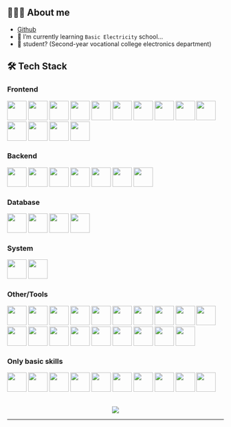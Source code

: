 ## 👨🏻‍💻 About me

- [Github](https://github.com/a3510377)
- 🔭 I’m currently learning `Basic Electricity` school...
- 💼 student? (Second-year vocational college electronics department)

## 🛠 Tech Stack
<!-- 
- 💻 | `javascript` | `typescript` | `Python` | `Golang` | `C/C++ (for base arduino)` | `mcfunction` | `java(only base)` |
- 🌐 | `HTML5` | `CSS3` | `Node` | `Vite` | `Vue` | `Scss` | `Express` |
- 🛢 | `MongoDB` | `SQLite` | `MYSQL` |
- 🔧 | `Visual Studio code` | `Git` | `Docker` |
- 🖥 | `Heroku` | `repl.it` | `Raspberry` | `Arduino` | -->

### Frontend

<div>
  <img src='https://cdn.jsdelivr.net/gh/devicons/devicon@master/icons/vitejs/vitejs-original.svg' width="45" height="45" />
  <img src='https://cdn.jsdelivr.net/gh/devicons/devicon@master/icons/nuxtjs/nuxtjs-original.svg' width="45" height="45" />
  <img src='https://cdn.jsdelivr.net/gh/devicons/devicon@master/icons/vuejs/vuejs-original.svg' width="45" height="45" />
  <img src='https://cdn.jsdelivr.net/gh/devicons/devicon@master/icons/nodejs/nodejs-original.svg' width="45" height="45" />
  <img src='https://cdn.jsdelivr.net/gh/devicons/devicon@master/icons/sass/sass-original.svg' width="45" height="45" />
  <img src='https://cdn.jsdelivr.net/gh/devicons/devicon@master/icons/html5/html5-original.svg' width="45" height="45" />
  <img src='https://cdn.jsdelivr.net/gh/devicons/devicon@master/icons/css3/css3-original.svg' width="45" height="45" />
  <img src='https://cdn.jsdelivr.net/gh/devicons/devicon@master/icons/postcss/postcss-original.svg' width="45" height="45" />
  <img src='https://cdn.jsdelivr.net/gh/devicons/devicon@master/icons/tailwindcss/tailwindcss-original.svg' width="45" height="45" />
  <img src='https://cdn.jsdelivr.net/gh/devicons/devicon@master/icons/javascript/javascript-original.svg' width="45" height="45" />
  <img src='https://cdn.jsdelivr.net/gh/devicons/devicon@master/icons/typescript/typescript-original.svg' width="45" height="45" />
  <img src='https://cdn.jsdelivr.net/gh/devicons/devicon@master/icons/socketio/socketio-original.svg' width="45" height="45" />
  <img src='https://cdn.jsdelivr.net/gh/devicons/devicon@master/icons/react/react-original.svg' width="45" height="45" />
  <img src='https://cdn.jsdelivr.net/gh/devicons/devicon@master/icons/jquery/jquery-original.svg' width="45" height="45" />
</div>

### Backend

<div>
  <img src='https://cdn.jsdelivr.net/gh/devicons/devicon@master/icons/nodejs/nodejs-original.svg' width="45" height="45" />
  <img src='https://cdn.jsdelivr.net/gh/devicons/devicon@master/icons/mongoose/mongoose-original.svg' width="45" height="45" />
  <img src='https://cdn.jsdelivr.net/gh/devicons/devicon@master/icons/express/express-original.svg' width="45" height="45" />
  <img src='https://cdn.jsdelivr.net/gh/devicons/devicon@master/icons/python/python-original.svg' width="45" height="45" />
  <img src='https://cdn.jsdelivr.net/gh/devicons/devicon@master/icons/go/go-original.svg' width="45" height="45" />
  <img src='https://cdn.jsdelivr.net/gh/devicons/devicon@master/icons/flask/flask-original.svg' width="45" height="45" />
  <img src='https://cdn.jsdelivr.net/gh/devicons/devicon@master/icons/swagger/swagger-original.svg' width="45" height="45" />
</div>

### Database

<div>
  <img src='https://cdn.jsdelivr.net/gh/devicons/devicon@master/icons/mongodb/mongodb-original.svg' width="45" height="45" />
  <img src='https://cdn.jsdelivr.net/gh/devicons/devicon@master/icons/sqlite/sqlite-original.svg' width="45" height="45" />
  <img src='https://cdn.jsdelivr.net/gh/devicons/devicon@master/icons/postgresql/postgresql-original.svg' width="45" height="45" />
  <img src='https://cdn.jsdelivr.net/gh/devicons/devicon@master/icons/mysql/mysql-original.svg' width="45" height="45" />
</div>

### System

<div>
  <img src='https://cdn.jsdelivr.net/gh/devicons/devicon@master/icons/windows11/windows11-original.svg' width="45" height="45" />
  <img src='https://cdn.jsdelivr.net/gh/devicons/devicon@master/icons/ubuntu/ubuntu-original.svg' width="45" height="45" />
</div>

### Other/Tools

<div>
  <img src='https://cdn.jsdelivr.net/gh/devicons/devicon@master/icons/vscode/vscode-original.svg' width="45" height="45" />
  <img src='https://cdn.jsdelivr.net/gh/devicons/devicon@master/icons/visualstudio/visualstudio-original.svg' width="45" height="45" />
  <img src='https://cdn.jsdelivr.net/gh/devicons/devicon/icons/git/git-original.svg' width="45" height="45" />
  <img src='https://cdn.jsdelivr.net/gh/devicons/devicon@master/icons/githubactions/githubactions-original.svg' width="45" height="45" />
  <img src='https://cdn.jsdelivr.net/gh/devicons/devicon@master/icons/github/github-original.svg' width="45" height="45" />
  <img src='https://cdn.jsdelivr.net/gh/devicons/devicon@master/icons/yarn/yarn-original.svg' width="45" height="45" />
  <img src='https://cdn.jsdelivr.net/gh/devicons/devicon@master/icons/intellij/intellij-original.svg' width="45" height="45" />
  <img src='https://cdn.jsdelivr.net/gh/devicons/devicon@master/icons/arduino/arduino-original.svg' width="45" height="45" />
  <img src='https://cdn.jsdelivr.net/gh/devicons/devicon@master/icons/raspberrypi/raspberrypi-original.svg' width="45" height="45" />
  <img src='https://cdn.jsdelivr.net/gh/devicons/devicon@master/icons/docker/docker-original.svg' width="45" height="45" />
  <img src='https://cdn.jsdelivr.net/gh/devicons/devicon@master/icons/portainer/portainer-original.svg' width="45" height="45" />
  <img src='https://cdn.jsdelivr.net/gh/devicons/devicon@master/icons/postman/postman-original.svg' width="45" height="45" />
  <img src='https://cdn.jsdelivr.net/gh/devicons/devicon@master/icons/discordjs/discordjs-original.svg' width="45" height="45" />
  <img src='https://cdn.jsdelivr.net/gh/devicons/devicon@master/icons/heroku/heroku-original.svg' width="45" height="45" />
  <img src='https://cdn.jsdelivr.net/gh/devicons/devicon@master/icons/replit/replit-original.svg' width="45" height="45" />
  <img src='https://cdn.jsdelivr.net/gh/devicons/devicon@master/icons/googlecloud/googlecloud-original.svg' width="45" height="45" />
  <img src='https://cdn.jsdelivr.net/gh/devicons/devicon@master/icons/cloudflare/cloudflare-original.svg' width="45" height="45" />
  <img src='https://cdn.jsdelivr.net/gh/devicons/devicon/icons/eslint/eslint-original.svg' width="45" height="45" />
  <img src='https://cdn.jsdelivr.net/gh/devicons/devicon@master/icons/putty/putty-original.svg' width="45" height="45" />
</div>

### Only basic skills

<div>
  <img src='https://cdn.jsdelivr.net/gh/devicons/devicon@master/icons/java/java-original.svg' width="45" height="45" />
  <img src='https://cdn.jsdelivr.net/gh/devicons/devicon@master/icons/rust/rust-original.svg' width="45" height="45" />
  <img src='https://cdn.jsdelivr.net/gh/devicons/devicon@master/icons/c/c-original.svg' width="45" height="45" />
  <img src='https://cdn.jsdelivr.net/gh/devicons/devicon@master/icons/cplusplus/cplusplus-original.svg' width="45" height="45" />
  <img src='https://cdn.jsdelivr.net/gh/devicons/devicon@master/icons/csharp/csharp-original.svg' width="45" height="45" />
  <img src='https://cdn.jsdelivr.net/gh/devicons/devicon@master/icons/php/php-original.svg' width="45" height="45" />
  <img src='https://cdn.jsdelivr.net/gh/devicons/devicon@master/icons/dotnetcore/dotnetcore-original.svg' width="45" height="45" />
  <img src='https://cdn.jsdelivr.net/gh/devicons/devicon@master/icons/electron/electron-original.svg' width="45" height="45" />
  <img src='https://cdn.jsdelivr.net/gh/devicons/devicon@master/icons/flutter/flutter-original.svg' width="45" height="45" />
  <img src='https://cdn.jsdelivr.net/gh/devicons/devicon@master/icons/svelte/svelte-original.svg' width="45" height="45" />
</div>

<p align="center">
  <br />
  <!-- <img src="https://github-readme-stats.vercel.app/api?username=a3510377&show_icons=true&theme=radical" />
  <br/> -->
<!--   <img src="https://github-readme-stats.vercel.app/api/top-langs/?username=a3510377&layout=compact&theme=radical&locale=cn" />
  <br /> -->
  <img src="https://github-readme-stats.vercel.app/api/top-langs/?username=a3510377&langs_count=8&theme=radical&locale=cn" />
  <br />
</p>
<hr>

<!-- icons https://github.com/Envoy-VC/awesome-badges -->
